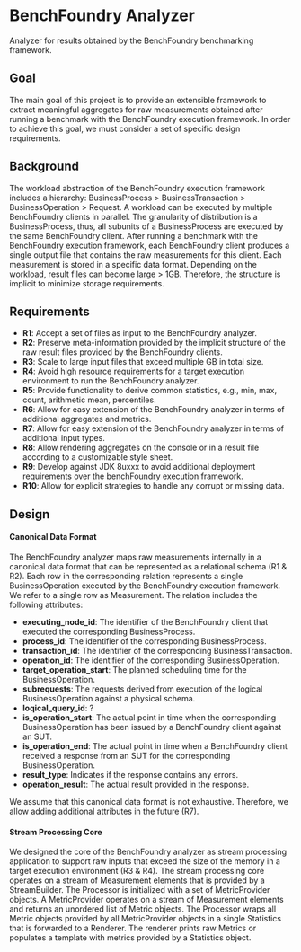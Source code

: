 # BenchFoundry Analyzer
Analyzer for results obtained by the BenchFoundry benchmarking framework.

## Goal

The main goal of this project is to provide an extensible framework to extract meaningful aggregates for raw measurements obtained after running a benchmark with the BenchFoundry execution framework. In order to achieve this goal, we must consider a set of specific design requirements.

## Background
The workload abstraction of the BenchFoundry execution framework includes a hierarchy: BusinessProcess > BusinessTransaction > BusinessOperation > Request. A workload can be executed by multiple BenchFoundry clients in parallel. The granularity of distribution is a BusinessProcess, thus, all subunits of a BusinessProcess are executed by the same BenchFoundry client.
After running a benchmark with the BenchFoundry execution framework, each BenchFoundry client produces a single output file that contains the raw measurements for this client. Each measurement is stored in a specific data format. Depending on the workload, result files can become large > 1GB. Therefore, the structure is implicit to minimize storage requirements.

## Requirements
- **R1**: Accept a set of files as input to the BenchFoundry analyzer.
- **R2**: Preserve meta-information provided by the implicit structure of the raw result files provided by the BenchFoundry clients.
- **R3**: Scale to large input files that exceed multiple GB in total size.
- **R4**: Avoid high resource requirements for a target execution environment to run the BenchFoundry analyzer.
- **R5**: Provide functionality to derive common statistics, e.g., min, max, count, arithmetic mean, percentiles.
- **R6**: Allow for easy extension of the BenchFoundry analyzer in terms of additional aggregates and metrics.
- **R7**: Allow for easy extension of the BenchFoundry analyzer in terms of additional input types.
- **R8**: Allow rendering aggregates on the console or in a result file according to a customizable style sheet.
- **R9**: Develop against JDK 8uxxx to avoid additional deployment requirements over the benchFoundry execution framework.
- **R10**: Allow for explicit strategies to handle any corrupt or missing data.

## Design
#### Canonical Data Format
The BenchFoundry analyzer maps raw measurements internally in a canonical data format that can be represented as a relational schema (R1 & R2). Each row in the corresponding relation represents a single BusinessOperation executed by the BenchFoundry execution framework. We refer to a single row as Measurement. The relation includes the following attributes:

- **executing_node_id**: The identifier of the BenchFoundry client that executed the corresponding BusinessProcess. 
- **process_id**: The identifier of the corresponding BusinessProcess.
- **transaction_id**: The identifier of the corresponding BusinessTransaction.
- **operation_id**: The identifier of the corresponding BusinessOperation.
- **target_operation_start**: The planned scheduling time for the BusinessOperation.
- **subrequests**: The requests derived from execution of the logical BusinessOperation against a physical schema.
- **loqical_query_id**: ?
- **is_operation_start**: The actual point in time when the corresponding BusinessOperation has been issued by a BenchFoundry client against an SUT.
- **is_operation_end**: The actual point in time when a BenchFoundry client received a response from an SUT for the corresponding BusinessOperation.
- **result_type**: Indicates if the response contains any errors.
- **operation_result**: The actual result provided in the response.

We assume that this canonical data format is not exhaustive. Therefore, we allow adding additional attributes in the future (R7).

#### Stream Processing Core
We designed the core of the BenchFoundry analyzer as stream processing application to support raw inputs that exceed the size of the memory in a target execution environment (R3 & R4). The stream processing core operates on a stream of Measurement elements that is provided by a StreamBuilder. The Processor is initialized with a set of MetricProvider objects. A MetricProvider operates on a stream of Measurement elements and returns an unordered list of Metric objects. The Processor wraps all Metric objects provided by all MetricProvider objects in a single Statistics that is forwarded to a Renderer. The renderer prints raw Metrics or populates a template with metrics provided by a Statistics object. 
